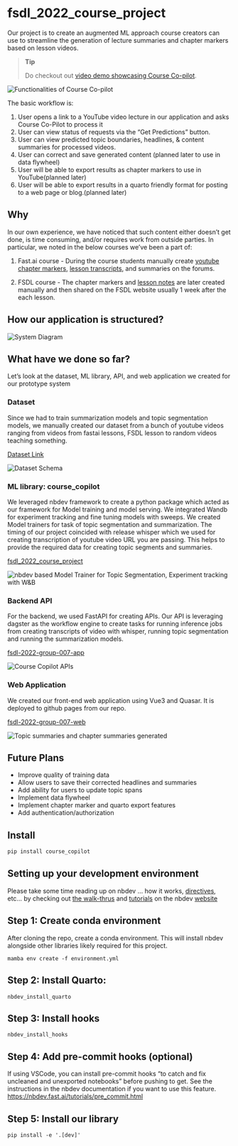 fsdl_2022_course_project
================

<!-- WARNING: THIS FILE WAS AUTOGENERATED! DO NOT EDIT! -->

Our project is to create an augmented ML approach course creators can
use to streamline the generation of lecture summaries and chapter
markers based on lesson videos.

<div>

> **Tip**
>
> Do checkout out [video demo showcasing Course
> Co-pilot](https://www.loom.com/share/ca26fff6b911478c879da679495e8f67).

</div>

![Functionalities of Course
Co-pilot](https://user-images.githubusercontent.com/24592806/195798582-4ef1cd04-24d9-427e-bb0f-3fbb41e1a0e3.png)

The basic workflow is:

1.  User opens a link to a YouTube video lecture in our application and
    asks Course Co-Pilot to process it
2.  User can view status of requests via the “Get Predictions” button.
3.  User can view predicted topic boundaries, headlines, & content
    summaries for processed videos.
4.  User can correct and save generated content (planned later to use in
    data flywheel)
5.  User will be able to export results as chapter markers to use in
    YouTube(planned later)
6.  User will be able to export results in a quarto friendly format for
    posting to a web page or blog.(planned later)

## Why

In our own experience, we have noticed that such content either doesn’t
get done, is time consuming, and/or requires work from outside parties.
In particular, we noted in the below courses we’ve been a part of:

1.  Fast.ai course - During the course students manually create [youtube
    chapter
    markers](https://forums.fast.ai/t/help-wanted-youtube-chapter-markers/96306),
    [lesson
    transcripts](https://forums.fast.ai/t/help-wanted-transcriptions/96307),
    and summaries on the forums.

2.  FSDL course - The chapter markers and [lesson
    notes](https://fullstackdeeplearning.com/course/2022/lecture-2-development-infrastructure-and-tooling/)
    are later created manually and then shared on the FSDL website
    usually 1 week after the each lesson.

## How our application is structured?

![System
Diagram](https://user-images.githubusercontent.com/24592806/195852655-3e22b972-d09f-4646-8f75-70a04bda2081.png)

## What have we done so far?

Let’s look at the dataset, ML library, API, and web application we
created for our prototype system

### Dataset

Since we had to train summarization models and topic segmentation
models, we manually created our dataset from a bunch of youtube videos
ranging from videos from fastai lessons, FSDL lesson to random videos
teaching something.

[Dataset
Link](https://huggingface.co/datasets/kurianbenoy/Course_summaries_dataset)

![Dataset
Schema](https://user-images.githubusercontent.com/24592806/195852870-b9f2acb2-99a7-44a4-92f1-5f465cd1a45b.png)

### ML library: course_copilot

We leveraged nbdev framework to create a python package which acted as
our framework for Model training and model serving. We integrated Wandb
for experiment tracking and fine tuning models with sweeps. We created
Model trainers for task of topic segmentation and summarization. The
timing of our project coincided with release whisper which we used for
creating transcription of youtube video URL you are passing. This helps
to provide the required data for creating topic segments and summaries.

[fsdl_2022_course_project](https://github.com/ohmeow/fsdl_2022_course_project)

![nbdev based Model Trainer for Topic Segmentation, Experiment tracking
with
W&B](https://user-images.githubusercontent.com/24592806/195852790-fef77960-1066-414d-8568-a177f4d1159e.png)

### Backend API

For the backend, we used FastAPI for creating APIs. Our API is
leveraging dagster as the workflow engine to create tasks for running
inference jobs from creating transcripts of video with whisper, running
topic segmentation and running the summarization models.

[fsdl-2022-group-007-app](https://github.com/suvash/fsdl-2022-group-007-app)

![Course Copilot
APIs](https://user-images.githubusercontent.com/24592806/195852828-52217828-cab7-4b7f-b6e6-227a5cb27abe.png)

### Web Application

We created our front-end web application using Vue3 and Quasar. It is
deployed to github pages from our repo.

[fsdl-2022-group-007-web](https://github.com/ohmeow/fsdl-2022-group-007-web)

![Topic summaries and chapter summaries
generated](https://user-images.githubusercontent.com/24592806/195858845-4ba257ea-935f-4e57-8650-732e493aa7b3.png)

## Future Plans

- Improve quality of training data
- Allow users to save their corrected headlines and summaries
- Add ability for users to update topic spans
- Implement data flywheel
- Implement chapter marker and quarto export features
- Add authentication/authorization

## Install

``` sh
pip install course_copilot
```

## Setting up your development environment

Please take some time reading up on nbdev … how it works,
[directives](https://nbdev.fast.ai/explanations/directives.html), etc…
by checking out [the
walk-thrus](https://nbdev.fast.ai/tutorials/tutorial.html) and
[tutorials](https://nbdev.fast.ai/tutorials/) on the nbdev
[website](https://nbdev.fast.ai/)

## Step 1: Create conda environment

After cloning the repo, create a conda environment. This will install
nbdev alongside other libraries likely required for this project.

`mamba env create -f environment.yml`

## Step 2: Install Quarto:

`nbdev_install_quarto`

## Step 3: Install hooks

`nbdev_install_hooks`

## Step 4: Add pre-commit hooks (optional)

If using VSCode, you can install pre-commit hooks “to catch and fix
uncleaned and unexported notebooks” before pushing to get. See the
instructions in the nbdev documentation if you want to use this feature.
https://nbdev.fast.ai/tutorials/pre_commit.html

## Step 5: Install our library

`pip install -e '.[dev]'`
